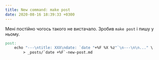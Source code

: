 ```yaml
---
title: New command: make post
date: 2020-08-16 18:39:33 +0300
---
```


Мені постійно чогось такого не вистачало. Зробив `make post` і пишу у ньому.

```Makefile
post:
	echo "---\ntitle: XXX\ndate: `date "+%F %X %z"`\n---\n\n..." \
		> _posts/`date +%F`-new-post.md
```
